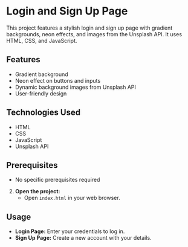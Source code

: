 # Login and Sign Up Page

This project features a stylish login and sign up page with gradient backgrounds, neon effects, and images from the Unsplash API. It uses HTML, CSS, and JavaScript.

## Features
- Gradient background
- Neon effect on buttons and inputs
- Dynamic background images from Unsplash API
- User-friendly design

## Technologies Used
- HTML
- CSS
- JavaScript
- Unsplash API

## Prerequisites
- No specific prerequisites required

2. **Open the project:**
    - Open `index.html` in your web browser.

## Usage
- **Login Page:** Enter your credentials to log in.
- **Sign Up Page:** Create a new account with your details.
